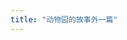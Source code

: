 ```yaml
---
title: "动物园的故事外一篇"
---
```

<!--
---
description: 文/dearbear
---

# 动物园的故事外一篇

填饱肚皮后，一只狗熊在森林中的空地上蹲下来，对着一只兔子开始发牢骚。 

“人类有好多陋习和多此一举的行为，对大自然和野生动物非常不友好。” 

“是么？说来听听。”兔子坐在树墩上。 

“纯属个人感受，不要乱传，我也说不太好。” 

“不用谦虚，毕竟在咱们这片儿，只有你跟人类一起生活过。”兔子说。 

“宏大叙事咱就不说了，乱砍乱伐破坏水源那些个大家都知道。我只说一件小事，连动物组织和环保人士都会忽略的小事。”狗熊望着远方。 

“嗯，一件小事，有意思。”兔子仰望狗熊的身姿。 

“我在那栋XX大厦上班的时候，中午在地下餐厅里吃饭，你猜怎么着？” 

“嗯？” 

“我就发现很多人端着个盘子在那狂抽卫生纸，卫生纸，你见过的，人类在森林里乱丢的那种。” 

“为什么吃饭要用卫生纸，那不是人类用来擦屁股的么？”兔子瞪大了眼睛。 

“是啊，不能理解。隔壁工位的那个人每回都攥一大把，我在边上强忍着……”狗熊说，“我特想问问他——你到底是吃饭呢还是拉粑粑？” 

“他怎么说？”兔子很好奇。 

“不好问，人类有很多禁忌，对于直率的问题，他们会恐惧，会不自在，甚至容易激动。假如我当面这么问一位女士，情况还可以更糟，她很可能要跳脚骂起来。”狗熊蹲出马步。 

“人类真是一点儿也不可爱。”兔子咬住一棵草。 

“所以我说的小事就是卫生纸。”狗熊闷哼一声，接着说道：“根据我的观察，有不少人在吃饭前用卫生纸擦筷子，你瞧，这多愚蠢，卫生纸一定比筷子干净么？如果换做是我，我会用衬衫，毕竟我每天都换一件新洗的。” 

“有道理。”兔子点头。 

“还有人用来擦嘴角的菜汤，真不明白，他们长着舌头是干嘛使的？” 

“这还不是最夸张的，有一次，我看见几个姑娘，你猜她们用卫生纸做什么？”狗熊转过头问。 

“做什么？”兔子停止咀嚼。 

“她们把纸铺在桌子上，用来垫手机！简直没法说了！”狗熊肚子里轰隆作响。 

“简直没法说！”兔子继续使劲嚼着。 

“再比如人类上厕所的时候。”狗熊说：“洗完手要再抽一张来擦擦干——那可是一大张纸！——在裤子上抹抹不就行了么？我瞧不起这种装B犯！” 

“有的女孩子完事之后呼呼噜噜扯一大团在手里，把半卷纸都揪没啦！我就纳闷了，屁股很大么？”狗熊露出鄙夷的神色。 

“嗯？你怎么知道？”兔子掩住嘴。 

“我交了女朋友……浪费纸张！没有环保概念！她们就不知道，为了造一卷纸要砍多少棵树！” 

“唔……总算舒服多了，中午的蜂蜜肯定不新鲜。”狗熊腿都蹲酸了。“人类的进化其实就是退化，羸弱！穷讲究！破坏大自然！依赖卫生纸的低等动物！哪像咱们？” 

狗熊爽了，身心俱通，于是低头看了看兔子：“你掉毛不？”


---
- 版权归作者所有，任何形式转载请联系作者。
- 作者：人熊（来自豆瓣）
- 来源：[https://www.douban.com/note/555905579/](https://www.douban.com/note/555905579/)
---

-->